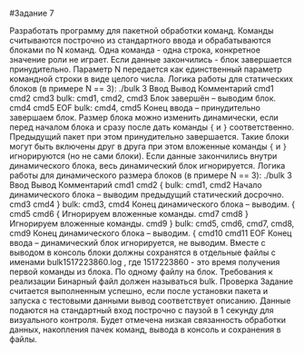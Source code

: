#Задание 7

Разработать программу для пакетной обработки команд. 
Команды считываются построчно из стандартного ввода и обрабатываются блоками по N команд. 
Одна команда - одна строка, конкретное значение роли не играет. Если данные закончились - блок 
завершается принудительно. Параметр N передается как единственный параметр командной 
строки в виде целого числа.
Логика работы для статических блоков (в примере N == 3):
./bulk 3
Ввод Вывод Комментарий
cmd1
cmd2
cmd3
bulk: cmd1, cmd2, cmd3 Блок завершён – выводим блок.
cmd4
cmd5
EOF
bulk: cmd4, cmd5 Конец ввода – принудительно 
завершаем блок. 
Размер блока можно изменить динамически, если перед началом блока и сразу после дать 
команды `{` и `}` соответственно. Предыдущий пакет при этом принудительно завершается. Такие 
блоки могут быть включены друг в друга при этом вложенные команды `{` и `}` игнорируются (но не 
сами блоки). Если данные закончились внутри динамического блока, весь динамический блок 
игнорируется.
Логика работы для динамического размера блоков (в примере N == 3):
./bulk 3
Ввод Вывод Комментарий
cmd1
cmd2
{
bulk: cmd1, cmd2 Начало динамического блока –
выводим предыдущий 
статический досрочно.
cmd3
cmd4
}
bulk: cmd3, cmd4 Конец динамического блока –
выводим.
{
cmd5
cmd6
{ Игнорируем вложенные команды.
cmd7
cmd8
} Игнорируем вложенные команды.
cmd9
}
bulk: cmd5, cmd6, 
cmd7, cmd8, cmd9
Конец динамического блока –
выводим.
{
cmd10
cmd11
EOF
Конец ввода – динамический 
блок игнорируется, не 
выводим.
Вместе с выводом в консоль блоки должны сохранятся в отдельные файлы с именами
bulk1517223860.log , где 1517223860 - это время получения первой команды из блока. По одному 
файлу на блок. 
Требования к реализации
Бинарный файл должен называться bulk.
Проверка
Задание считается выполненным успешно, если после установки пакета и запуска с тестовыми 
данными вывод соответствует описанию. Данные подаются на стандартный вход построчно с 
паузой в 1 секунду для визуального контроля.
Будет отмечена низкая связанность обработки данных, накопления пачек команд, вывода в 
консоль и сохранения в файлы.